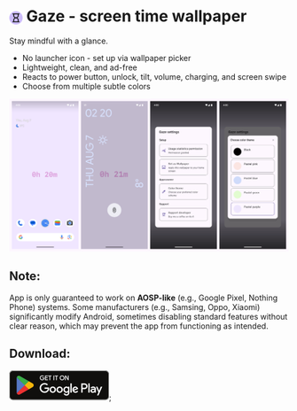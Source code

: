 # <img src="assets/icon.png" height="24" style="vertical-align: middle;"/> Gaze - screen time wallpaper

Stay mindful with a glance.

- No launcher icon - set up via wallpaper picker
- Lightweight, clean, and ad-free
- Reacts to power button, unlock, tilt, volume, charging, and screen swipe
- Choose from multiple subtle colors

![](assets/preview.png)

## Note:
App is only guaranteed to work on <b>AOSP-like</b> (e.g., Google Pixel, Nothing Phone) systems.
Some manufacturers (e.g., Samsing, Oppo, Xiaomi) significantly modify Android, sometimes disabling standard features without clear reason, which may prevent the app from functioning as intended.

## Download:
[<img src="assets/play_store.png">](https://play.google.com/store/apps/details?id=com.keekys.gaze);